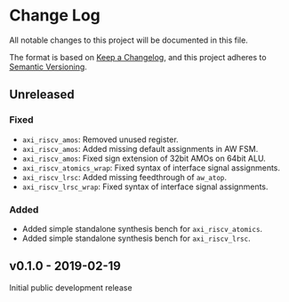 # Change Log

All notable changes to this project will be documented in this file.

The format is based on [Keep a Changelog](http://keepachangelog.com/), and this project adheres to
[Semantic Versioning](http://semver.org).

## Unreleased

### Fixed
- `axi_riscv_amos`: Removed unused register.
- `axi_riscv_amos`: Added missing default assignments in AW FSM.
- `axi_riscv_amos`: Fixed sign extension of 32bit AMOs on 64bit ALU.
- `axi_riscv_atomics_wrap`: Fixed syntax of interface signal assignments.
- `axi_riscv_lrsc`: Added missing feedthrough of `aw_atop`.
- `axi_riscv_lrsc_wrap`: Fixed syntax of interface signal assignments.

### Added
- Added simple standalone synthesis bench for `axi_riscv_atomics`.
- Added simple standalone synthesis bench for `axi_riscv_lrsc`.

## v0.1.0 - 2019-02-19

Initial public development release
